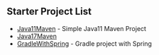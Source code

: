 ## Starter Project List
* [Java11Maven](Java11Maven) - Simple Java11 Maven Project
* [Java17Maven](Java17Maven)
* [GradleWithSpring](GradleWithSpring) - Gradle project with Spring

